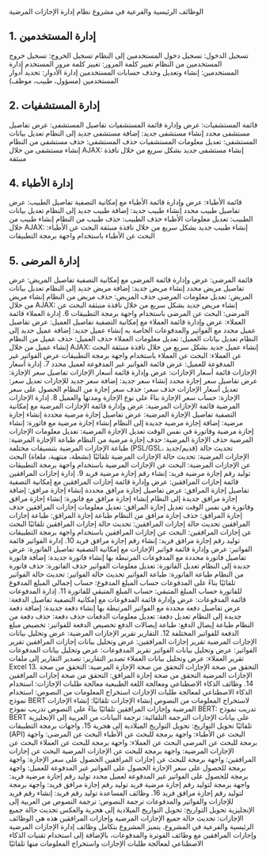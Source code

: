 الوظائف الرئيسية والفرعية في مشروع نظام إدارة الإجازات المرضية
## 1. إدارة المستخدمين
تسجيل الدخول: تسجيل دخول المستخدمين إلى النظام
تسجيل الخروج: تسجيل خروج المستخدمين من النظام
تغيير كلمة المرور: تغيير كلمة مرور المستخدم
إدارة المستخدمين: إنشاء وتعديل وحذف حسابات المستخدمين
إدارة الأدوار: تحديد أدوار المستخدمين (مسؤول، طبيب، موظف)
## 2. إدارة المستشفيات
قائمة المستشفيات: عرض وإدارة قائمة المستشفيات
تفاصيل المستشفى: عرض تفاصيل مستشفى محدد
إنشاء مستشفى جديد: إضافة مستشفى جديد إلى النظام
تعديل بيانات المستشفى: تعديل معلومات المستشفيات
حذف المستشفى: حذف مستشفى من النظام
إنشاء مستشفى من خلال AJAX: إنشاء مستشفى جديد بشكل سريع من خلال نافذة منبثقة
## 4. إدارة الأطباء
قائمة الأطباء: عرض وإدارة قائمة الأطباء مع إمكانية التصفية
تفاصيل الطبيب: عرض تفاصيل طبيب محدد
إنشاء طبيب جديد: إضافة طبيب جديد إلى النظام
تعديل بيانات الطبيب: تعديل معلومات الأطباء
حذف الطبيب: حذف طبيب من النظام
إنشاء طبيب من خلال AJAX: إنشاء طبيب جديد بشكل سريع من خلال نافذة منبثقة
البحث عن الأطباء: البحث عن الأطباء باستخدام واجهة برمجة التطبيقات
## 5. إدارة المرضى
قائمة المرضى: عرض وإدارة قائمة المرضى مع إمكانية التصفية
تفاصيل المريض: عرض تفاصيل مريض محدد
إنشاء مريض جديد: إضافة مريض جديد إلى النظام
تعديل بيانات المريض: تعديل معلومات المرضى
حذف المريض: حذف مريض من النظام
إنشاء مريض من خلال AJAX: إنشاء مريض جديد بشكل سريع من خلال نافذة منبثقة
البحث عن المرضى: البحث عن المرضى باستخدام واجهة برمجة التطبيقات
6. إدارة العملاء
قائمة العملاء: عرض وإدارة قائمة العملاء مع إمكانية التصفية
تفاصيل العميل: عرض تفاصيل عميل محدد مع الفواتير والمدفوعات الخاصة به
إنشاء عميل جديد: إضافة عميل جديد إلى النظام
تعديل بيانات العميل: تعديل معلومات العملاء
حذف العميل: حذف عميل من النظام
إنشاء عميل من خلال AJAX: إنشاء عميل جديد بشكل سريع من خلال نافذة منبثقة
البحث عن العملاء: البحث عن العملاء باستخدام واجهة برمجة التطبيقات
عرض الفواتير غير المدفوعة للعميل: عرض قائمة الفواتير غير المدفوعة لعميل محدد
7. إدارة أسعار الإجازات
قائمة أسعار الإجازات: عرض وإدارة قائمة أسعار الإجازات
تفاصيل سعر الإجازة: عرض تفاصيل سعر إجازة محدد
إنشاء سعر جديد: إضافة سعر جديد للإجازات
تعديل سعر: تعديل أسعار الإجازات
حذف سعر: حذف سعر إجازة من النظام
الحصول على سعر الإجازة: حساب سعر الإجازة بناءً على نوع الإجازة ومدتها والعميل
8. إدارة الإجازات المرضية
قائمة الإجازات المرضية: عرض وإدارة قائمة الإجازات المرضية مع إمكانية التصفية
تفاصيل الإجازة المرضية: عرض تفاصيل إجازة مرضية محددة
إنشاء إجازة مرضية: إضافة إجازة مرضية جديدة إلى النظام
إنشاء إجازة مرضية مع فاتورة: إنشاء إجازة مرضية وفاتورة في نفس الوقت
تعديل الإجازة المرضية: تعديل معلومات الإجازات المرضية
حذف الإجازة المرضية: حذف إجازة مرضية من النظام
طباعة الإجازة المرضية: طباعة الإجازات المرضية بتنسيقات مختلفة (PSL/GSL، قديم/جديد)
تحديث حالة الإجازات المرضية: تحديث حالة الإجازات المرضية تلقائيًا (نشطة، منتهية، ملغاة)
البحث عن الإجازات المرضية: البحث عن الإجازات المرضية باستخدام واجهة برمجة التطبيقات
توليد رقم إجازة مرضية فريد: إنشاء رقم إجازة مرضية فريد
9. إدارة إجازات المرافقين
قائمة إجازات المرافقين: عرض وإدارة قائمة إجازات المرافقين مع إمكانية التصفية
تفاصيل إجازة المرافق: عرض تفاصيل إجازة مرافق محددة
إنشاء إجازة مرافق: إضافة إجازة مرافق جديدة إلى النظام
إنشاء إجازة مرافق مع فاتورة: إنشاء إجازة مرافق وفاتورة في نفس الوقت
تعديل إجازة المرافق: تعديل معلومات إجازات المرافقين
حذف إجازة المرافق: حذف إجازة مرافق من النظام
طباعة إجازة المرافق: طباعة إجازات المرافقين
تحديث حالة إجازات المرافقين: تحديث حالة إجازات المرافقين تلقائيًا
البحث عن إجازات المرافقين: البحث عن إجازات المرافقين باستخدام واجهة برمجة التطبيقات
توليد رقم إجازة مرافق فريد: إنشاء رقم إجازة مرافق فريد
10. إدارة الفواتير
قائمة الفواتير: عرض وإدارة قائمة فواتير الإجازات مع إمكانية التصفية
تفاصيل الفاتورة: عرض تفاصيل فاتورة محددة مع المدفوعات المرتبطة بها
إنشاء فاتورة جديدة: إضافة فاتورة جديدة إلى النظام
تعديل الفاتورة: تعديل معلومات الفواتير
حذف الفاتورة: حذف فاتورة من النظام
طباعة الفاتورة: طباعة الفواتير
تحديث حالة الفواتير: تحديث حالة الفواتير تلقائيًا بناءً على المدفوعات
حساب المبلغ المدفوع: حساب إجمالي المبلغ المدفوع للفاتورة
حساب المبلغ المتبقي: حساب المبلغ المتبقي للفاتورة
11. إدارة المدفوعات
قائمة المدفوعات: عرض وإدارة قائمة المدفوعات مع إمكانية التصفية
تفاصيل الدفعة: عرض تفاصيل دفعة محددة مع الفواتير المرتبطة بها
إنشاء دفعة جديدة: إضافة دفعة جديدة إلى النظام
تعديل دفعة: تعديل معلومات الدفعات
حذف دفعة: حذف دفعة من النظام
طباعة إيصال الدفع: طباعة إيصالات الدفع
تخصيص الدفعة للفواتير: تخصيص مبلغ الدفعة للفواتير المختلفة
12. التقارير
تقرير الإجازات المرضية: عرض وتحليل بيانات الإجازات المرضية
تقرير إجازات المرافقين: عرض وتحليل بيانات إجازات المرافقين
تقرير الفواتير: عرض وتحليل بيانات الفواتير
تقرير المدفوعات: عرض وتحليل بيانات المدفوعات
تقرير العملاء: عرض وتحليل بيانات العملاء
تصدير التقارير: تصدير التقارير إلى ملفات Excel
13. التحقق من صحة الإجازات
التحقق من صحة الإجازة المرضية: التحقق من صحة الإجازات المرضية
التحقق من صحة إجازة المرافق: التحقق من صحة إجازات المرافقين
14. وظائف الذكاء الاصطناعي ومعالجة اللغة الطبيعية
معالجة طلبات الإجازات: استخدام الذكاء الاصطناعي لمعالجة طلبات الإجازات
استخراج المعلومات من النصوص: استخدام نموذج BERT لاستخراج المعلومات من النصوص
إنشاء الإجازات تلقائيًا: إنشاء الإجازات المرضية وإجازات المرافقين تلقائيًا بناءً على النصوص
تدريب نموذج BERT: تدريب نموذج BERT على بيانات الإجازات
الترجمة التلقائية: ترجمة البيانات من العربية إلى الإنجليزية تلقائيًا
تحويل التواريخ: تحويل التواريخ الميلادية إلى هجرية
15. واجهات برمجة التطبيقات (API)
البحث عن الأطباء: واجهة برمجة للبحث عن الأطباء
البحث عن المرضى: واجهة برمجة للبحث عن المرضى
البحث عن العملاء: واجهة برمجة للبحث عن العملاء
البحث عن الإجازات المرضية: واجهة برمجة للبحث عن الإجازات المرضية
البحث عن إجازات المرافقين: واجهة برمجة للبحث عن إجازات المرافقين
الحصول على سعر الإجازة: واجهة برمجة للحصول على سعر الإجازة
الحصول على الفواتير غير المدفوعة للعميل: واجهة برمجة للحصول على الفواتير غير المدفوعة لعميل محدد
توليد رقم إجازة مرضية فريد: واجهة برمجة لتوليد رقم إجازة مرضية فريد
توليد رقم إجازة مرافق فريد: واجهة برمجة لتوليد رقم إجازة مرافق فريد
16. وظائف المساعدة
توليد رقم فريد: إنشاء رقم فريد للإجازات والفواتير والمدفوعات
ترجمة النصوص: ترجمة النصوص من العربية إلى الإنجليزية
تحويل التواريخ: تحويل التواريخ الميلادية إلى هجرية والعكس
تحديث حالة جميع الإجازات: تحديث حالة جميع الإجازات المرضية وإجازات المرافقين
هذه هي الوظائف الرئيسية والفرعية في المشروع. يتميز المشروع بتكامل وظائف إدارة الإجازات المرضية وإجازات المرافقين مع وظائف الفوترة والمدفوعات، بالإضافة إلى استخدام تقنيات الذكاء الاصطناعي لمعالجة طلبات الإجازات واستخراج المعلومات منها تلقائيًا
